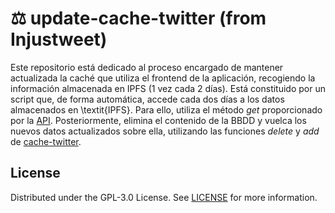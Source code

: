 # ⚖️ update-cache-twitter (from Injustweet)

Este repositorio está dedicado al proceso encargado de mantener actualizada la caché que utiliza el frontend de la aplicación, recogiendo la información almacenada en IPFS  (1 vez cada 2 días). Está constituido por un script que, de forma automática, accede cada dos días a los datos almacenados en \textit{IPFS}. Para ello, utiliza el método _get_ proporcionado por la [API](https://github.com/injustweet-tfg/API). Posteriormente, elimina el contenido de la BBDD y vuelca los nuevos datos actualizados sobre ella, utilizando las funciones _delete_ y _add_ de [cache-twitter](https://github.com/injustweet-tfg/cache-twitter).

## License

Distributed under the GPL-3.0 License. See [LICENSE](https://github.com/jjavimu/dashboard-twitter/blob/main/LICENSE) for more information.

